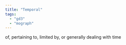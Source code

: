 ```yaml
---
title: "Temporal"
tags:
  - "gd3"
  - "mograph"
---
```


of, pertaining to, limited by, or generally dealing with time

